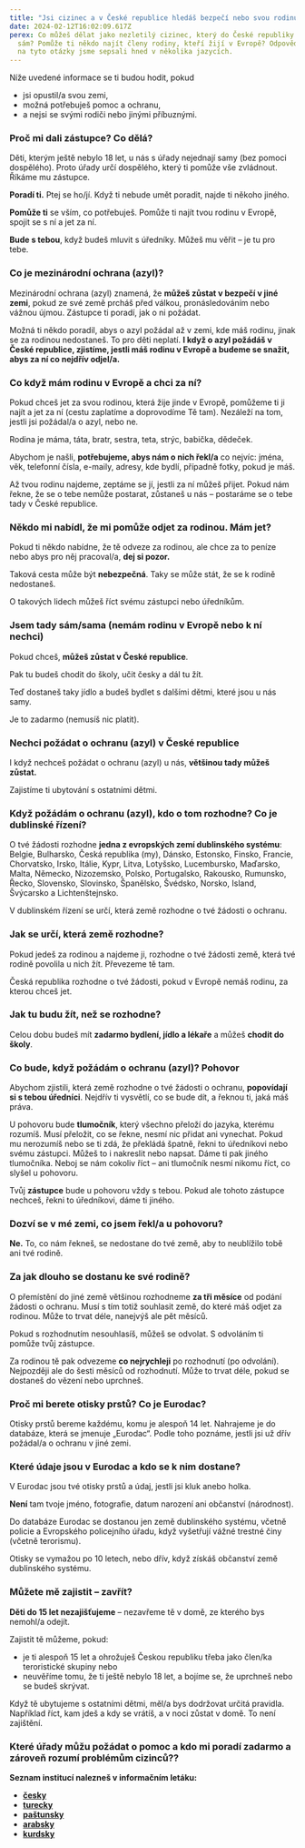 ```yaml
---
title: "Jsi cizinec a v České republice hledáš bezpečí nebo svou rodinu v Evropě? "
date: 2024-02-12T16:02:09.617Z
perex: Co můžeš dělat jako nezletilý cizinec, který do České republiky přišel
  sám? Pomůže ti někdo najít členy rodiny, kteří žijí v Evropě? Odpovědi nejenom
  na tyto otázky jsme sepsali hned v několika jazycích.
---
```

Níže uvedené informace se ti budou hodit, pokud

* jsi opustil/a svou zemi, 
* možná potřebuješ pomoc a ochranu, 
* a nejsi se svými rodiči nebo jinými příbuznými.

### Proč mi dali zástupce? Co dělá?

Děti, kterým ještě nebylo 18 let, u nás s úřady nejednají samy (bez pomoci dospělého). Proto úřady určí dospělého, který ti pomůže vše zvládnout. Říkáme mu zástupce. 

**Poradí ti.** Ptej se ho/jí. Když ti nebude umět poradit, najde ti někoho jiného. 

**Pomůže ti** se vším, co potřebuješ. Pomůže ti najít tvou rodinu v Evropě, spojit se s ní a jet za ní. 

**Bude s tebou**, když budeš mluvit s úředníky. Můžeš mu věřit – je tu pro tebe. 

### Co je mezinárodní ochrana (azyl)?

Mezinárodní ochrana (azyl) znamená, že **můžeš zůstat v bezpečí v jiné zemi**, pokud ze své země prcháš před válkou, pronásledováním nebo vážnou újmou. Zástupce ti poradí, jak o ni požádat. 

Možná ti někdo poradil, abys o azyl požádal až v zemi, kde máš rodinu, jinak se za rodinou nedostaneš. To pro děti neplatí. **I když o azyl požádáš v České republice, zjistíme, jestli máš rodinu v Evropě a budeme se snažit, abys za ní co nejdřív odjel/a.** 

### Co když mám rodinu v Evropě a chci za ní?

Pokud chceš jet za svou rodinou, která žije jinde v Evropě, pomůžeme ti ji najít a jet za ní (cestu zaplatíme a doprovodíme Tě tam). Nezáleží na tom, jestli jsi požádal/a o azyl, nebo ne. 

Rodina je máma, táta, bratr, sestra, teta, strýc, babička, dědeček. 

Abychom je našli, **potřebujeme, abys nám o nich řekl/a** co nejvíc: jména, věk, telefonní čísla, e-maily, adresy, kde bydlí, případně fotky, pokud je máš. 

Až tvou rodinu najdeme, zeptáme se jí, jestli za ní můžeš přijet. Pokud nám řekne, že se o tebe nemůže postarat, zůstaneš u nás – postaráme se o tebe tady v České republice. 

### Někdo mi nabídl, že mi pomůže odjet za rodinou. Mám jet?

Pokud ti někdo nabídne, že tě odveze za rodinou, ale chce za to peníze nebo abys pro něj pracoval/a, **dej si pozor.** 

Taková cesta může být **nebezpečná**. Taky se může stát, že se k rodině nedostaneš. 

O takových lidech můžeš říct svému zástupci nebo úředníkům. 

### Jsem tady sám/sama (nemám rodinu v Evropě nebo k ní nechci)

Pokud chceš, **můžeš zůstat v České republice**. 

Pak tu budeš chodit do školy, učit česky a dál tu žít. 

Teď dostaneš taky jídlo a budeš bydlet s dalšími dětmi, které jsou u nás samy. 

Je to zadarmo (nemusíš nic platit). 

### Nechci požádat o ochranu (azyl) v České republice

I když nechceš požádat o ochranu (azyl) u nás, **většinou tady můžeš zůstat.** 

Zajistíme ti ubytování s ostatními dětmi. 

### Když požádám o ochranu (azyl), kdo o tom rozhodne? Co je dublinské řízení?

O tvé žádosti rozhodne **jedna z evropských zemí dublinského systému**: Belgie, Bulharsko, Česká republika (my), Dánsko, Estonsko, Finsko, Francie, Chorvatsko, Irsko, Itálie, Kypr, Litva, Lotyšsko, Lucembursko, Maďarsko, Malta, Německo, Nizozemsko, Polsko, Portugalsko, Rakousko, Rumunsko, Řecko, Slovensko, Slovinsko, Španělsko, Švédsko, Norsko, Island, Švýcarsko a Lichtenštejnsko. 

V dublinském řízení se určí, která země rozhodne o tvé žádosti o ochranu. 

### Jak se určí, která země rozhodne?

Pokud jedeš za rodinou a najdeme ji, rozhodne o tvé žádosti země, která tvé rodině povolila u nich žít. Převezeme tě tam. 

Česká republika rozhodne o tvé žádosti, pokud v Evropě nemáš rodinu, za kterou chceš jet. 

### Jak tu budu žít, než se rozhodne?

Celou dobu budeš mít **zadarmo bydlení, jídlo a lékaře** a můžeš **chodit do školy**. 

### Co bude, když požádám o ochranu (azyl)? Pohovor

Abychom zjistili, která země rozhodne o tvé žádosti o ochranu, **popovídají si s tebou úředníci**. Nejdřív ti vysvětlí, co se bude dít, a řeknou ti, jaká máš práva. 

U pohovoru bude **tlumočník**, který všechno přeloží do jazyka, kterému rozumíš. Musí přeložit, co se řekne, nesmí nic přidat ani vynechat. Pokud mu nerozumíš nebo se ti zdá, že překládá špatně, řekni to úředníkovi nebo svému zástupci. Můžeš to i nakreslit nebo napsat. Dáme ti pak jiného tlumočníka. Neboj se nám cokoliv říct – ani tlumočník nesmí nikomu říct, co slyšel u pohovoru. 

Tvůj **zástupce** bude u pohovoru vždy s tebou. Pokud ale tohoto zástupce nechceš, řekni to úředníkovi, dáme ti jiného. 

### Dozví se v mé zemi, co jsem řekl/a u pohovoru?

**Ne.** To, co nám řekneš, se nedostane do tvé země, aby to neublížilo tobě ani tvé rodině. 

### Za jak dlouho se dostanu ke své rodině?

O přemístění do jiné země většinou rozhodneme **za tři měsíce** od podání žádosti o ochranu. Musí s tím totiž souhlasit země, do které máš odjet za rodinou. Může to trvat déle, nanejvýš ale pět měsíců. 

Pokud s rozhodnutím nesouhlasíš, můžeš se odvolat. S odvoláním ti pomůže tvůj zástupce. 

Za rodinou tě pak odvezeme **co nejrychleji** po rozhodnutí (po odvolání). Nejpozději ale do šesti měsíců od rozhodnutí. Může to trvat déle, pokud se dostaneš do vězení nebo uprchneš. 

### Proč mi berete otisky prstů? Co je Eurodac?

Otisky prstů bereme každému, komu je alespoň 14 let. Nahrajeme je do databáze, která se jmenuje „Eurodac“. Podle toho poznáme, jestli jsi už dřív požádal/a o ochranu v jiné zemi. 

### Které údaje jsou v Eurodac a kdo se k nim dostane?

V Eurodac jsou tvé otisky prstů a údaj, jestli jsi kluk anebo holka. 

**Není** tam tvoje jméno, fotografie, datum narození ani občanství (národnost). 

Do databáze Eurodac se dostanou jen země dublinského systému, včetně policie a Evropského policejního úřadu, když vyšetřují vážné trestné činy (včetně terorismu). 

Otisky se vymažou po 10 letech, nebo dřív, když získáš občanství země dublinského systému. 

### Můžete mě zajistit – zavřít?

**Děti do 15 let nezajišťujeme** – nezavřeme tě v domě, ze kterého bys nemohl/a odejít. 

Zajistit tě můžeme, pokud: 

* je ti alespoň 15 let a ohrožuješ Českou republiku třeba jako člen/ka teroristické skupiny nebo 
* neuvěříme tomu, že ti ještě nebylo 18 let, a bojíme se, že uprchneš nebo se budeš skrývat. 

Když tě ubytujeme s ostatními dětmi, měl/a bys dodržovat určitá pravidla. Například říct, kam jdeš a kdy se vrátíš, a v noci zůstat v domě. To není zajištění. 

### Které úřady můžu požádat o pomoc a kdo mi poradí zadarmo a zároveň rozumí problémům cizinců??

**Seznam institucí nalezneš v informačním letáku:**

* **[česky](https://www.ochrance.cz/letaky/jsem_dite_a_hledam_bezpeci_v_cizi_zemi_nebo_hledam_svou_rodinu_v_evrope/jsem-dite-a-hledam-bezpeci-v-cizi-zemi.pdf)**
* **[turecky](https://www.ochrance.cz/letaky/jsem_dite_a_hledam_bezpeci_v_cizi_zemi_nebo_hledam_svou_rodinu_v_evrope/jsem-dite-a-hledam-bezpeci-v-cizi-zemi-turecky.pdf)**
* **[paštunsky](https://www.ochrance.cz/letaky/jsem_dite_a_hledam_bezpeci_v_cizi_zemi_nebo_hledam_svou_rodinu_v_evrope/jsem-dite-a-hledam-bezpeci-v-cizi-zemi-pash.pdf)**
* **[arabsky](https://www.ochrance.cz/letaky/jsem_dite_a_hledam_bezpeci_v_cizi_zemi_nebo_hledam_svou_rodinu_v_evrope/jsem-dite-a-hledam-bezpeci-v-cizi-zemi-arabsky.pdf)**
* **[kurdsky](https://www.ochrance.cz/letaky/jsem_dite_a_hledam_bezpeci_v_cizi_zemi_nebo_hledam_svou_rodinu_v_evrope/jsem-dite-a-hledam-bezpeci-v-cizi-zemi-kurdsky.pdf)**